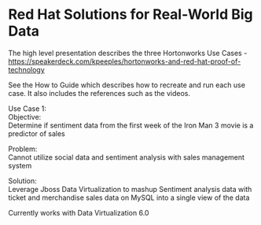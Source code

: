Red Hat Solutions for Real-World Big Data
=============================================

The high level presentation describes the three Hortonworks Use Cases - https://speakerdeck.com/kpeeples/hortonworks-and-red-hat-proof-of-technology

See the How to Guide which describes how to recreate and run each use case.  It also includes the references such as the videos.

Use Case 1:  
Objective:  
Determine if sentiment data from the first week of the Iron Man 3 movie is a predictor of sales  
  
Problem:  
Cannot utilize social data and sentiment analysis with sales management system  
  
Solution:  
Leverage Jboss Data Virtualization to mashup Sentiment analysis data with ticket and merchandise sales data on MySQL into a single view of the data  

Currently works with Data Virtualization 6.0
